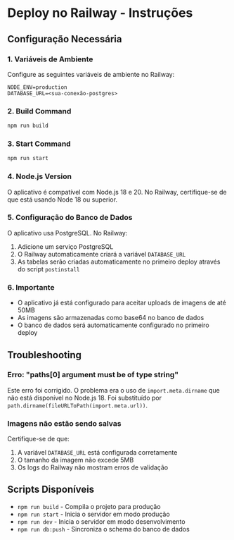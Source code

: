 # Deploy no Railway - Instruções

## Configuração Necessária

### 1. Variáveis de Ambiente

Configure as seguintes variáveis de ambiente no Railway:

```
NODE_ENV=production
DATABASE_URL=<sua-conexão-postgres>
```

### 2. Build Command

```bash
npm run build
```

### 3. Start Command

```bash
npm run start
```

### 4. Node.js Version

O aplicativo é compatível com Node.js 18 e 20. No Railway, certifique-se de que está usando Node 18 ou superior.

### 5. Configuração do Banco de Dados

O aplicativo usa PostgreSQL. No Railway:

1. Adicione um serviço PostgreSQL
2. O Railway automaticamente criará a variável `DATABASE_URL`
3. As tabelas serão criadas automaticamente no primeiro deploy através do script `postinstall`

### 6. Importante

- O aplicativo já está configurado para aceitar uploads de imagens de até 50MB
- As imagens são armazenadas como base64 no banco de dados
- O banco de dados será automaticamente configurado no primeiro deploy

## Troubleshooting

### Erro: "paths[0] argument must be of type string"

Este erro foi corrigido. O problema era o uso de `import.meta.dirname` que não está disponível no Node.js 18. Foi substituído por `path.dirname(fileURLToPath(import.meta.url))`.

### Imagens não estão sendo salvas

Certifique-se de que:
1. A variável `DATABASE_URL` está configurada corretamente
2. O tamanho da imagem não excede 5MB
3. Os logs do Railway não mostram erros de validação

## Scripts Disponíveis

- `npm run build` - Compila o projeto para produção
- `npm run start` - Inicia o servidor em modo produção
- `npm run dev` - Inicia o servidor em modo desenvolvimento
- `npm run db:push` - Sincroniza o schema do banco de dados
